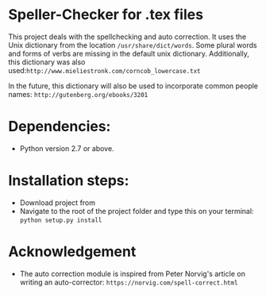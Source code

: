# Speller-Checker for .tex files

This project deals with the spellchecking and auto correction. It uses the Unix dictionary from the location ``/usr/share/dict/words``.
Some plural words and forms of verbs are missing in the default unix dictionary. Additionally, this dictionary was also used:``http://www.mieliestronk.com/corncob_lowercase.txt``

In the future, this dictionary will also be used to incorporate common people names: ``http://gutenberg.org/ebooks/3201``

# Dependencies:
* Python version 2.7 or above. 

# Installation steps:
* Download project from ``` ```
* Navigate to the root of the project folder and type this on your terminal: ```python setup.py install```


# Acknowledgement
* The auto correction module is inspired from Peter Norvig's article on writing an auto-corrector: ```https://norvig.com/spell-correct.html```
